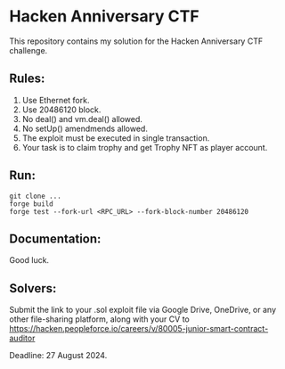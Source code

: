 # Hacken Anniversary CTF

This repository contains my solution for the Hacken Anniversary CTF challenge.

## Rules:
1. Use Ethernet fork.
2. Use 20486120 block.
3. No deal() and vm.deal() allowed.
4. No setUp() amendmends allowed.
5. The exploit must be executed in single transaction. 
6. Your task is to claim trophy and get Trophy NFT as player account.

## Run:

```shell
git clone ...
forge build
forge test --fork-url <RPC_URL> --fork-block-number 20486120
```

## Documentation:

Good luck.

## Solvers:

Submit the link to your .sol exploit file via Google Drive, OneDrive, or any other file-sharing platform, along with your CV to https://hacken.peopleforce.io/careers/v/80005-junior-smart-contract-auditor

Deadline: 27 August 2024.
